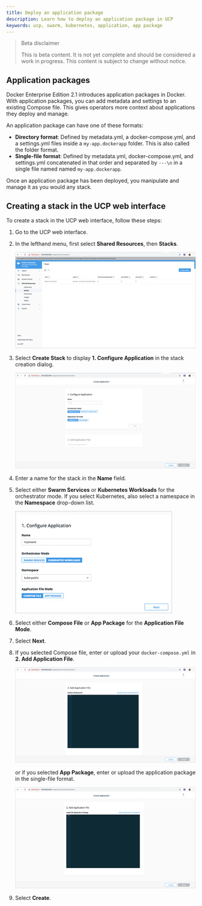 ```yaml
---
title: Deploy an application package
description: Learn how to deploy an application package in UCP
keywords: ucp, swarm, kubernetes, application, app package
---
```


> Beta disclaimer
>
> This is beta content. It is not yet complete and should be considered a work in progress. This content is subject to change without notice.

## Application packages

Docker Enterprise Edition 2.1 introduces application packages in Docker. With application packages, you can add metadata and settings to an existing Compose file. This gives operators more context about applications they deploy and manage.

An application package can have one of these formats:

- **Directory format**: Defined by metadata.yml, a docker-compose.yml, and a settings.yml files inside a `my-app.dockerapp` folder. This is also called the folder format.
- **Single-file format**: Defined by metadata.yml, docker-compose.yml, and settings.yml concatenated in that order and separated by `---\n` in a single file named named `my-app.dockerapp`.

Once an application package has been deployed, you manipulate and manage it as you would any stack.

## Creating a stack in the UCP web interface

To create a stack in the UCP web interface, follow these steps:

1. Go to the UCP web interface.
2. In the lefthand menu, first select **Shared Resources**, then **Stacks**.

    ![Create stacks in UCP](/ee/ucp/images/ucp-create-stack.png)

3. Select **Create Stack** to display **1. Configure Application** in the stack creation dialog.

    ![Configure stacks in UCP](/ee/ucp/images/ucp-config-stack.png)

4. Enter a name for the stack in the **Name** field.
5. Select either **Swarm Services** or **Kubernetes Workloads** for the orchestrator mode. If you select Kubernetes, also select a namespace in the **Namespace** drop-down list.

    ![Specify namespace for a stack in UCP](/ee/ucp/images/ucp-stack-namespace.png)

6. Select either **Compose File** or **App Package** for the **Application File Mode**.
7. Select **Next**.
8. If you selected Compose file, enter or upload your `docker-compose.yml` in **2. Add Application File**.

    ![Provide docker-compose.yml in UCP](/ee/ucp/images/ucp-stack-compose.png)

   or if you selected **App Package**, enter or upload the application package in the single-file format.

    ![Provide application package in UCP](/ee/ucp/images/ucp-stack-package.png)

9. Select **Create**.
